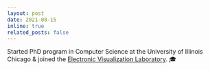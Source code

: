 ```yaml
---
layout: post
date: 2021-08-15
inline: true
related_posts: false
---
```


Started PhD program in Computer Science at the University of Illinois Chicago & joined the <a href="https://www.evl.uic.edu">Electronic Visualization Laboratory</a>. :mortar_board:
